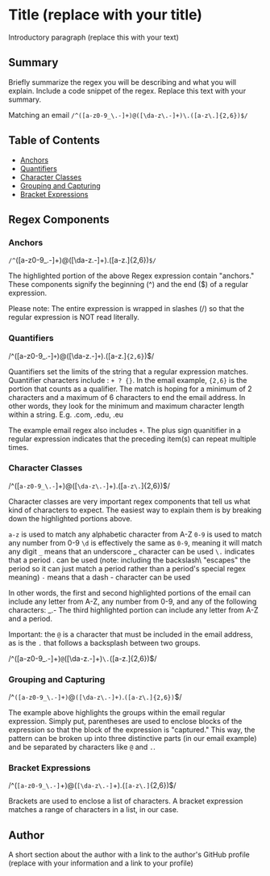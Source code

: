 # Title (replace with your title)

Introductory paragraph (replace this with your text)

## Summary

Briefly summarize the regex you will be describing and what you will explain. Include a code snippet of the regex. Replace this text with your summary.

Matching an email
```/^([a-z0-9_\.-]+)@([\da-z\.-]+)\.([a-z\.]{2,6})$/```

## Table of Contents

- [Anchors](#anchors)
- [Quantifiers](#quantifiers)
- [Character Classes](#character-classes)
- [Grouping and Capturing](#grouping-and-capturing)
- [Bracket Expressions](#bracket-expressions)

## Regex Components

### Anchors
```/^```([a-z0-9_\.-]+)@([\da-z\.-]+)\.([a-z\.]{2,6})```$/```

The highlighted portion of the above Regex expression contain "anchors." These components signify the beginning (^) and the end ($) of a regular expression. 

Please note: The entire expression is wrapped in slashes (/) so that the regular expression is NOT read literally.


### Quantifiers
/^([a-z0-9_\.-]```+```)@([\da-z\.-]```+```)\.([a-z\.]```{2,6}```)$/

Quantifiers set the limits of the string that a regular expression matches. Quantifier characters include : ```+ ? {}```.
In the email example, ```{2,6}``` is the portion that counts as a qualifier. The match is hoping for a minimum of 2 characters and a maximum of 6 characters to end the email address. In other words, they look for the minimum and maximum character length within a string.
E.g. .com, .edu, .eu

The example email regex also includes ```+```. The plus sign quanitifier in a regular expression indicates that the preceding item(s) can repeat multiple times.


### Character Classes
/^([```a-z0-9_\.-```]+)@([```\da-z\.-```]+)\.([```a-z\.```]{2,6})$/

Character classes are very important regex components that tell us what kind of characters to expect. The easiest way to explain them is by breaking down the highlighted portions above.

```a-z``` is used to match any alphabetic character from A-Z
```0-9``` is used to match any number from 0-9 
```\d``` is effectively the same as ```0-9```, meaning it will match any digit 
```_``` means that an underscore _ character can be used
```\.``` indicates that a period . can be used (note: including the backslash\ "escapes" the period so it can just match a period rather than a period's special regex meaning)
```-``` means that a dash - character can be used

In other words, the first and second highlighted portions of the email can include any letter from A-Z, any number from 0-9, and any of the following characters: _.-
The third highlighted portion can include any letter from A-Z and a period. 

Important: the ```@``` is a character that must be included in the email address, as is the ```.``` that follows a backsplash between two groups. 

/^([a-z0-9_\.-]+)```@```([\da-z\.-]+)```\.```([a-z\.]{2,6})$/

### Grouping and Capturing
/^```([a-z0-9_\.-]+)```@```([\da-z\.-]+)```\.```([a-z\.]{2,6})```$/

The example above highlights the groups within the email regular expression. Simply put, parentheses are used to enclose blocks of the expression so that the block of the expression is "captured." This way, the pattern can be broken up into three distinctive parts (in our email example) and be separated by characters like ```@``` and ```.```.


### Bracket Expressions
/^(```[a-z0-9_\.-]```+)@(```[\da-z\.-]```+)\.(```[a-z\.]```{2,6})$/

Brackets are used to enclose a list of characters. A bracket expression matches a range of characters in a list, in our case.


## Author

A short section about the author with a link to the author's GitHub profile (replace with your information and a link to your profile)

